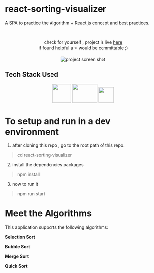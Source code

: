# react-sorting-visualizer
A SPA to practice the Algorithm + React js concept and best practices.

<br/>

<p align="center">
check for yourself , project is live 
<a href="https://rai-roshan.github.io/react-sorting-visualizer/">here</a>
<br/>
if found helpful a ⭐ would be committable ;)
</p>

<p align="center">
    <img src="https://user-images.githubusercontent.com/46826283/161393382-a6c66813-3dd3-4532-b347-9ca54c386cda.gif" alt="project screen shot" />
</p>


## Tech Stack Used
<p align="center">
<img height="60" width="60"  src="https://user-images.githubusercontent.com/46826283/139259264-870432e2-a024-44b8-86c7-41e424f235dd.png" />

<img height="60" width="80" src="https://user-images.githubusercontent.com/46826283/139255305-a04a635f-861b-40cf-be09-a78ec57bde84.png" />

<img height="50" width="50" src="https://user-images.githubusercontent.com/46826283/139254580-65ca0157-ff44-4902-bf87-56b9e1380d92.png" />
</p>

#  To setup and run in a dev environment
1. after cloning this repo , go to the root path of this repo.
> cd react-sorting-visualizer
2. install the dependencies packages
> npm install
3. now to run it
> npm run start

# Meet the Algorithms

This application supports the following algorithms: 

**Selection Sort** 

**Bubble Sort** 

**Merge Sort** 

**Quick Sort**
